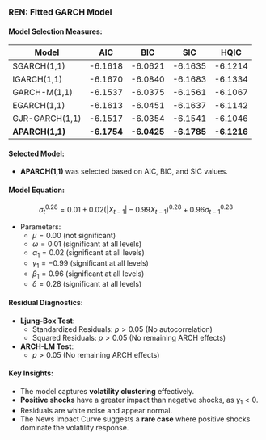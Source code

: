 ### REN: Fitted GARCH Model ###

#### Model Selection Measures:
| Model            | AIC      | BIC      | SIC      | HQIC     |
|------------------|----------|----------|----------|----------|
| SGARCH(1,1)      | -6.1618  | -6.0621  | -6.1635  | -6.1214  |
| IGARCH(1,1)      | -6.1670  | -6.0840  | -6.1683  | -6.1334  |
| GARCH-M(1,1)     | -6.1537  | -6.0375  | -6.1561  | -6.1067  |
| EGARCH(1,1)      | -6.1613  | -6.0451  | -6.1637  | -6.1142  |
| GJR-GARCH(1,1)   | -6.1517  | -6.0354  | -6.1541  | -6.1046  |
| **APARCH(1,1)**  | **-6.1754** | **-6.0425** | **-6.1785** | **-6.1216** |

#### Selected Model:
- **APARCH(1,1)** was selected based on AIC, BIC, and SIC values.

#### Model Equation:
$$
\sigma_t^{0.28} = 0.01 + 0.02 \left( |X_{t-1}| - 0.99 X_{t-1} \right)^{0.28} + 0.96 \sigma_{t-1}^{0.28}
$$

- Parameters:
  - $\mu = 0.00$ (not significant)
  - $\omega = 0.01$ (significant at all levels)
  - $\alpha_1 = 0.02$ (significant at all levels)
  - $\gamma_1 = -0.99$ (significant at all levels)
  - $\beta_1 = 0.96$ (significant at all levels)
  - $\delta = 0.28$ (significant at all levels)

#### Residual Diagnostics:
- **Ljung-Box Test**:
  - Standardized Residuals: $p > 0.05$ (No autocorrelation)
  - Squared Residuals: $p > 0.05$ (No remaining ARCH effects)
- **ARCH-LM Test**:
  - $p > 0.05$ (No remaining ARCH effects)

#### Key Insights:
- The model captures **volatility clustering** effectively.
- **Positive shocks** have a greater impact than negative shocks, as $\gamma_1 < 0$.
- Residuals are white noise and appear normal.
- The News Impact Curve suggests a **rare case** where positive shocks dominate the volatility response.
